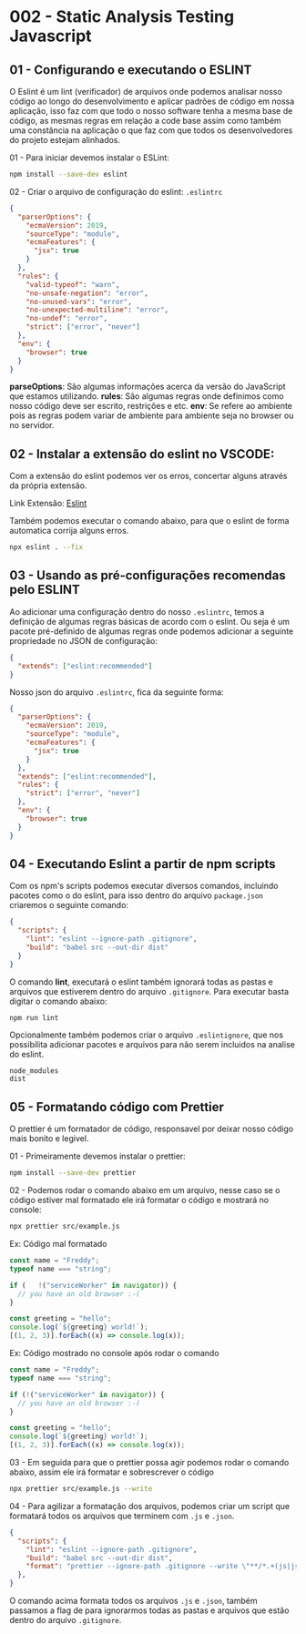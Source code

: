 # 002 - Static Analysis Testing Javascript

## 01 - Configurando e executando o ESLINT
O Eslint é um lint (verificador) de arquivos onde podemos analisar nosso código ao longo do desenvolvimento e aplicar padrões de código em nossa aplicação, isso faz com que todo o nosso software tenha a mesma base de código, as mesmas regras em relação a code base assim como também uma constância na aplicação o que faz com que todos os desenvolvedores do projeto estejam alinhados.

01 - Para iniciar devemos instalar o ESLint:
```bash
npm install --save-dev eslint
```

02 - Criar o arquivo de configuração do eslint: ```.eslintrc```
```json
{
  "parserOptions": {
    "ecmaVersion": 2019,
    "sourceType": "module",
    "ecmaFeatures": {
      "jsx": true
    }
  },
  "rules": {
    "valid-typeof": "warn",
    "no-unsafe-negation": "error",
    "no-unused-vars": "error",
    "no-unexpected-multiline": "error",
    "no-undef": "error",
    "strict": ["error", "never"]
  },
  "env": {
    "browser": true
  }
}
```

**parseOptions**: São algumas informações acerca da versão do JavaScript que estamos utilizando.
**rules**: São algumas regras onde definimos como nosso código deve ser escrito, restrições e etc.
**env**: Se refere ao ambiente pois as regras podem variar de ambiente para ambiente seja no browser ou no servidor.

## 02 - Instalar a extensão do eslint no VSCODE:
Com a extensão do eslint podemos ver os erros, concertar alguns através da própria extensão.

Link Extensão: [Eslint](https://marketplace.visualstudio.com/items?itemName=dbaeumer.vscode-eslint)

Também podemos executar o comando abaixo, para que o eslint de forma automatica corrija alguns erros.

```bash
npx eslint . --fix
```


## 03 - Usando as pré-configurações recomendas pelo ESLINT
Ao adicionar uma configuração dentro do nosso ```.eslintrc```, temos a definição de algumas regras básicas de acordo com o eslint. Ou seja é um pacote pré-definido de algumas regras onde podemos adicionar a seguinte propriedade no JSON de configuração:
```json
{
  "extends": ["eslint:recommended"]
}
```

Nosso json do arquivo ```.eslintrc```, fica da seguinte forma:
```json
{
  "parserOptions": {
    "ecmaVersion": 2019,
    "sourceType": "module",
    "ecmaFeatures": {
      "jsx": true
    }
  },
  "extends": ["eslint:recommended"],
  "rules": {
    "strict": ["error", "never"]
  },
  "env": {
    "browser": true
  }
}
```

## 04 - Executando Eslint a partir de npm scripts
Com os npm's scripts podemos executar diversos comandos, incluindo pacotes como o do eslint, para isso dentro do arquivo ```package.json``` criaremos o seguinte comando:
```json
{
  "scripts": {
    "lint": "eslint --ignore-path .gitignore",
    "build": "babel src --out-dir dist"
  }
}
```

O comando **lint**, executará o eslint também ignorará todas as pastas e arquivos que estiverem dentro do arquivo ```.gitignore```. Para executar basta digitar o comando abaixo:
```bash
npm run lint
```

Opcionalmente também podemos criar o arquivo ```.eslintignore```, que nos possibilita adicionar pacotes e arquivos para não serem incluidos na analise do eslint.
```
node_modules
dist
```

## 05 - Formatando código com Prettier
O prettier é um formatador de código, responsavel por deixar nosso código mais bonito e legivel.

01 - Primeiramente devemos instalar o prettier:
```bash
npm install --save-dev prettier
```

02 - Podemos rodar o comando abaixo em um arquivo, nesse caso se o código estiver mal formatado ele irá formatar o código e mostrará no console:
```bash
npx prettier src/example.js
```
Ex: Código mal formatado
```js
const name = "Freddy";
typeof name === "string";

if (   !("serviceWorker" in navigator)) {
  // you have an old browser :-(
}

const greeting = "hello";
console.log(`${greeting} world!`);
[(1, 2, 3)].forEach((x) => console.log(x));
```
Ex: Código mostrado no console após rodar o comando
```js
const name = "Freddy";
typeof name === "string";

if (!("serviceWorker" in navigator)) {
  // you have an old browser :-(
}

const greeting = "hello";
console.log(`${greeting} world!`);
[(1, 2, 3)].forEach((x) => console.log(x));
```
03 - Em seguida para que o prettier possa agir podemos rodar o comando abaixo, assim ele irá formatar e sobrescrever o código
```bash
npx prettier src/example.js --write
```

04 - Para agilizar a formatação dos arquivos, podemos criar um script que formatará todos os arquivos que terminem com ```.js``` e ```.json```.
```json
{
  "scripts": {
    "lint": "eslint --ignore-path .gitignore",
    "build": "babel src --out-dir dist",
    "format": "prettier --ignore-path .gitignore --write \"**/*.+(js|json)\""
  },
}
``` 

O comando acima formata todos os arquivos ```.js``` e ```.json```, também passamos a flag de para ignorarmos todas as pastas e arquivos que estão dentro do arquivo ```.gitignore```.
